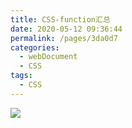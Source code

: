 ```yaml
---
title: CSS-function汇总
date: 2020-05-12 09:36:44
permalink: /pages/3da0d7
categories: 
  - webDocument
  - CSS
tags: 
  - CSS
---
```

![](http://yaru.vip:8080/images/components/css/20200512161232.jpg)